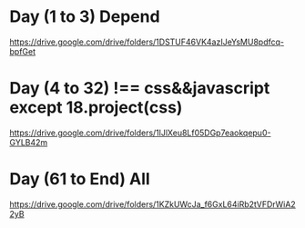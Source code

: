 # Day (1 to 3) Depend

https://drive.google.com/drive/folders/1DSTUF46VK4azIJeYsMU8pdfcq-bpfGet

# Day (4 to 32) !== css&&javascript except 18.project(css)

https://drive.google.com/drive/folders/1lJlXeu8Lf05DGp7eaokqepu0-GYLB42m

<!-- # Day (33 to 40) !== local

https://drive.google.com/drive/folders/1ALpae_HXaUw52Imb057ukieq39Bao-nf

# Day (41 to 60)  !== local

https://drive.google.com/drive/folders/1YcNFwe3VTANdlirj4Fp72ULFfmzovbdV -->

# Day (61 to End) All

https://drive.google.com/drive/folders/1KZkUWcJa_f6GxL64iRb2tVFDrWiA22yB
